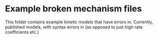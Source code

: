 # Example broken mechanism files

This folder contains example kinetic models that have errors in.
Currently, published models, with syntax errors in (as opposed
to just high rate coefficients etc.)


